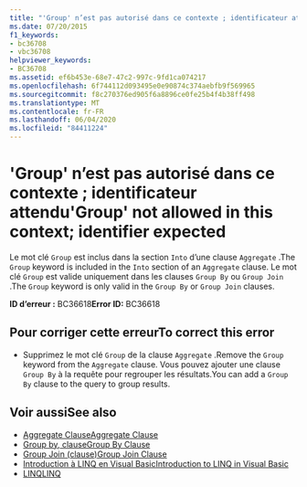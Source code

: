 ```yaml
---
title: "'Group' n’est pas autorisé dans ce contexte ; identificateur attendu"
ms.date: 07/20/2015
f1_keywords:
- bc36708
- vbc36708
helpviewer_keywords:
- BC36708
ms.assetid: ef6b453e-68e7-47c2-997c-9fd1ca074217
ms.openlocfilehash: 6f744112d093495e0e90874c374aebfb9f569965
ms.sourcegitcommit: f8c270376ed905f6a8896ce0fe25b4f4b38ff498
ms.translationtype: MT
ms.contentlocale: fr-FR
ms.lasthandoff: 06/04/2020
ms.locfileid: "84411224"
---
```

# <a name="group-not-allowed-in-this-context-identifier-expected"></a><span data-ttu-id="6e3f2-102">'Group' n’est pas autorisé dans ce contexte ; identificateur attendu</span><span class="sxs-lookup"><span data-stu-id="6e3f2-102">'Group' not allowed in this context; identifier expected</span></span>
<span data-ttu-id="6e3f2-103">Le mot clé `Group` est inclus dans la section `Into` d’une clause `Aggregate` .</span><span class="sxs-lookup"><span data-stu-id="6e3f2-103">The `Group` keyword is included in the `Into` section of an `Aggregate` clause.</span></span> <span data-ttu-id="6e3f2-104">Le mot clé `Group` est valide uniquement dans les clauses `Group By` ou `Group Join` .</span><span class="sxs-lookup"><span data-stu-id="6e3f2-104">The `Group` keyword is only valid in the `Group By` or `Group Join` clauses.</span></span>  
  
 <span data-ttu-id="6e3f2-105">**ID d’erreur :** BC36618</span><span class="sxs-lookup"><span data-stu-id="6e3f2-105">**Error ID:** BC36618</span></span>  
  
## <a name="to-correct-this-error"></a><span data-ttu-id="6e3f2-106">Pour corriger cette erreur</span><span class="sxs-lookup"><span data-stu-id="6e3f2-106">To correct this error</span></span>  
  
- <span data-ttu-id="6e3f2-107">Supprimez le mot clé `Group` de la clause `Aggregate` .</span><span class="sxs-lookup"><span data-stu-id="6e3f2-107">Remove the `Group` keyword from the `Aggregate` clause.</span></span> <span data-ttu-id="6e3f2-108">Vous pouvez ajouter une clause `Group By` à la requête pour regrouper les résultats.</span><span class="sxs-lookup"><span data-stu-id="6e3f2-108">You can add a `Group By` clause to the query to group results.</span></span>  
  
## <a name="see-also"></a><span data-ttu-id="6e3f2-109">Voir aussi</span><span class="sxs-lookup"><span data-stu-id="6e3f2-109">See also</span></span>

- [<span data-ttu-id="6e3f2-110">Aggregate Clause</span><span class="sxs-lookup"><span data-stu-id="6e3f2-110">Aggregate Clause</span></span>](../language-reference/queries/aggregate-clause.md)
- [<span data-ttu-id="6e3f2-111">Group by, clause</span><span class="sxs-lookup"><span data-stu-id="6e3f2-111">Group By Clause</span></span>](../language-reference/queries/group-by-clause.md)
- [<span data-ttu-id="6e3f2-112">Group Join (clause)</span><span class="sxs-lookup"><span data-stu-id="6e3f2-112">Group Join Clause</span></span>](../language-reference/queries/group-join-clause.md)
- [<span data-ttu-id="6e3f2-113">Introduction à LINQ en Visual Basic</span><span class="sxs-lookup"><span data-stu-id="6e3f2-113">Introduction to LINQ in Visual Basic</span></span>](../programming-guide/language-features/linq/introduction-to-linq.md)
- [<span data-ttu-id="6e3f2-114">LINQ</span><span class="sxs-lookup"><span data-stu-id="6e3f2-114">LINQ</span></span>](../programming-guide/language-features/linq/index.md)
